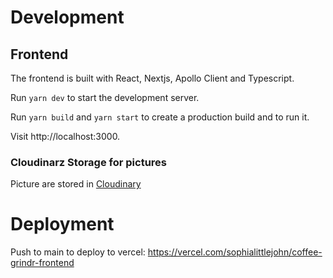 # Development

## Frontend

The frontend is built with React, Nextjs, Apollo Client and Typescript.

Run `yarn dev` to start the development server.

Run `yarn build` and `yarn start` to create a production build and to run it.

Visit http://localhost:3000.

### Cloudinarz Storage for pictures

Picture are stored in [Cloudinary](https://cloudinary.com/console/c-b8caed343b64747bcc3511a413d883)

# Deployment

Push to main to deploy to vercel: https://vercel.com/sophialittlejohn/coffee-grindr-frontend
